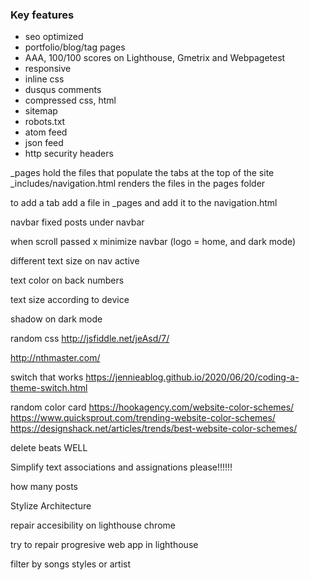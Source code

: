 ### Key features

- seo optimized
- portfolio/blog/tag pages
- AAA, 100/100 scores on Lighthouse, Gmetrix and Webpagetest
- responsive
- inline css
- dusqus comments
- compressed css, html
- sitemap
- robots.txt
- atom feed
- json feed
- http security headers

_pages hold the files that populate the tabs at the top of the site
_includes/navigation.html renders the files in the pages folder

to add a tab add a file in _pages and add it to the navigation.html








navbar fixed posts under navbar

when scroll passed x minimize navbar (logo = home, and dark mode)

different text size on nav active

text color on back numbers

text size according to device

shadow on dark mode

random css
http://jsfiddle.net/jeAsd/7/

http://nthmaster.com/

switch that works
https://jennieablog.github.io/2020/06/20/coding-a-theme-switch.html

random color card
https://hookagency.com/website-color-schemes/
https://www.quicksprout.com/trending-website-color-schemes/
https://designshack.net/articles/trends/best-website-color-schemes/

delete beats WELL

Simplify text associations and assignations please!!!!!!

how many posts

Stylize
Architecture

repair accesibility on lighthouse chrome

try to repair progresive web app in lighthouse

filter by songs styles or artist